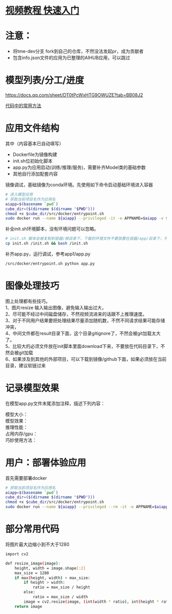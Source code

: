 
#  [视频教程 快速入门](https://www.bilibili.com/video/BV1X84y1y7xy/?vd_source=bddb004da42430029e7bd52d0bdd0fe7)



# 注意： 
 - 将tme-dev分支 fork到自己的仓库，不然没法发起pr，成为贡献者
 - 包含info.json文件的应用为已整理的AIHUB应用，可以跳过

# 模型列表/分工/进度

https://docs.qq.com/sheet/DT0tPcWxHTG9OWUZE?tab=BB08J2

[代码中的常用方法](https://docs.qq.com/doc/DUkZoWUZ6bUxwUXl3)

# 应用文件结构

其中（内容基本已自动填写）
 - Dockerfile为镜像构建
 - init.sh位初始化脚本
 - app.py为应用启动(训练/推理/服务)，需要补齐Model类的基础参数
 - 其他自行添加配套内容

镜像调试，基础镜像为conda环境。先使用如下命令启动基础环境进入容器

```bash
# 进入模型应用
# 获取当前项目名作为应用名
aiapp=$(basename `pwd`)
cube_dir=($(dirname $(dirname "$PWD")))
chmod +x $cube_dir/src/docker/entrypoint.sh
sudo docker run --name ${aiapp} --privileged -it -e APPNAME=$aiapp -v $cube_dir/src:/src -v $PWD:/app -p 80:80 -p 8080:8080 --entrypoint='/src/docker/entrypoint.sh' ccr.ccs.tencentyun.com/cube-studio/modelscope:base-cuda11.3-python3.7 bash 

```

补全init.sh环境脚本，没有环境问题可以忽略。
```bash
# init.sh 脚本会被复制到容器/根目录下，下载的环境文件不要放置在容器/app/目录下，不然会被加载到git
cp init.sh /init.sh && bash /init.sh
```
补齐app.py，运行调试，参考app1/app.py
```bash
/src/docker/entrypoint.sh python app.py
```

# 图像处理技巧

图上处理都有些技巧。  
1、图片resize 输入输出图像，避免输入输出过大，  
2、尽可能不经过中间磁盘储存，不然视频流进来的话跟不上推理速度。    
3、对于不同用户结果要把处理结果尽量添加随机数，不然不同请求结果可能存储冲突，  
4、中间文件都在result目录下面，这个目录gitignore了，不然会被git加载太大了。   
5、比较大的必须文件放在init脚本里面download下来，不要放在代码目录下，不然会被git加载  
6、如果涉及到其他的外部项目，可以下载到镜像/github下面，如果必须放在当前目录，建议软链过来  


# 记录模型效果

在模型app.py文件末尾添加注释，描述下列内容：

模型大小：  
模型效果：  
推理性能：  
占用内存/gpu：  
巧妙使用方法：  

# 用户：部署体验应用
首先需要部署docker
```bash
# 获取当前项目名作为应用名
aiapp=$(basename `pwd`)
cube_dir=($(dirname $(dirname "$PWD")))
chmod +x $cube_dir/src/docker/entrypoint.sh
sudo docker run --name ${aiapp} --privileged --rm -it -e APPNAME=$aiapp -v $cube_dir/src:/src -v $PWD:/app -p 80:80 -p 8080:8080 --entrypoint='/src/docker/entrypoint.sh' ccr.ccs.tencentyun.com/cube-studio/modelscope:${aiapp} sh /app/init.sh && python app.py 

```



# 部分常用代码

将图片最大边缩小到不大于1280
```bash
import cv2

def resize_image(image):
    height, width = image.shape[:2]
    max_size = 1280
    if max(height, width) > max_size:
        if height > width:
            ratio = max_size / height
        else:
            ratio = max_size / width
        image = cv2.resize(image, (int(width * ratio), int(height * ratio)))
    return image
```

